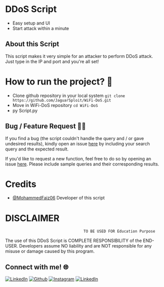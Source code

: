 # DDoS Script
 - Easy setup and UI
 - Start attack within a minute
 

## About this Script
<p>This script makes it very simple for an attacker to perform DDoS attack. Just type in the IP and port and you're all set!</p>


# How to run the project? :thinking:
 - Clone github repository in your local system  `git clone https://github.com/JaguarSploit/WiFi-DoS.git`
 - Move in WiFi-DoS repository  `cd WiFi-DoS`
 - py Script.py


## Bug / Feature Request :man_technologist:
If you find a bug (the script couldn't handle the query and / or gave undesired results), kindly open an issue [here](https://github.com/JaguarSploit/WiFi-DoS/issues/new) by including your search query and the expected result.

If you'd like to request a new function, feel free to do so by opening an issue [here](https://github.com/JaguarSploit/WiFi-DoS/issues/new). Please include sample queries and their corresponding results.


# Credits
* [@MohammedFaiz06](https://github.com/MohammedFaiz06)
   Developer of this script


# DISCLAIMER
                                       TO BE USED FOR Education Purpose

The use of this DDoS Script is COMPLETE RESPONSIBILITY of the END-USER. Developers assume NO liability and are NOT responsible for any misuse or damage caused by this program. 


## Connect with me! 🌐

[<img target="_blank" src="https://img.icons8.com/bubbles/100/000000/linkedin.png" title="LinkedIn">](https://www.linkedin.com/in/mohammed-ahmed-faiz-b15b771a2/)       [<img target="_blank" src="https://img.icons8.com/bubbles/100/000000/github.png" title="Github">](https://github.com/MohammedFaiz06)     [<img target="_blank" src="https://img.icons8.com/bubbles/100/000000/instagram-new.png" title="Instagram">](https://instagram.com/mohammed_ahmedfaiz7) [<img target="_blank" src="https://img.icons8.com/bubbles/100/000000/twitter.png" title="LinkedIn">](https://twitter.com/MohammedFaiz06)
